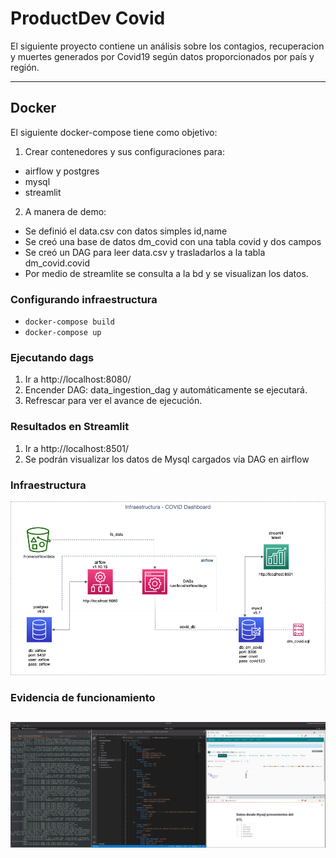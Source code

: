 # ProductDev Covid
El siguiente proyecto contiene un análisis sobre los contagios, recuperacion y muertes generados por Covid19 según datos proporcionados por país y región. 

---
## Docker

El siguiente docker-compose tiene como objetivo:

1. Crear contenedores y sus configuraciones para:
- airflow y postgres
- mysql
- streamlit

2. A manera de demo:
- Se definió el data.csv con datos simples id,name
- Se creó una base de datos dm_covid con una tabla covid y dos campos
- Se creó un DAG para leer data.csv y trasladarlos a la tabla dm_covid.covid
- Por medio de streamlite se consulta a la bd y se visualizan los datos.

### Configurando infraestructura

- `docker-compose build`
- `docker-compose up`

### Ejecutando dags

1. Ir a http://localhost:8080/
2. Encender DAG: data_ingestion_dag y automáticamente se ejecutará.
3. Refrescar para ver el avance de ejecución.

### Resultados en Streamlit

1. Ir a http://localhost:8501/
2. Se podrán visualizar los datos de Mysql cargados vía DAG en airflow

### Infraestructura

![Infraestructura](https://github.com/CarlosGarlem/productdev_covid/blob/main/img/InfraestructuraCovidDashboard.png?raw=true)

### Evidencia de funcionamiento
![Funcionamiento](https://github.com/CarlosGarlem/productdev_covid/blob/main/img/execute.png?raw=true)
---
